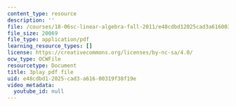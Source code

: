 ```yaml
---
content_type: resource
description: ''
file: /courses/18-06sc-linear-algebra-fall-2011/e48cdbd12025cad3a61600319f38f19e_3cMyj8EKFGo.pdf
file_size: 20069
file_type: application/pdf
learning_resource_types: []
license: https://creativecommons.org/licenses/by-nc-sa/4.0/
ocw_type: OCWFile
resourcetype: Document
title: 3play pdf file
uid: e48cdbd1-2025-cad3-a616-00319f38f19e
video_metadata:
  youtube_id: null
---
```

